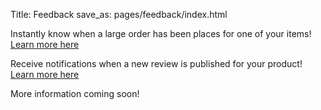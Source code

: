 Title: Feedback
save_as: pages/feedback/index.html

Instantly know when a large order has been places for one of your items! [Learn more here](/pages/feedback/large-orders)

Receive notifications when a new review is published for your product! [Learn more here](/pages/feedback/review-notifications)

More information coming soon!
